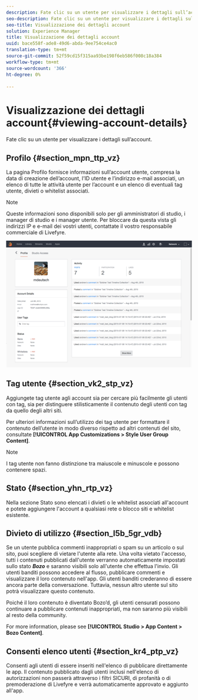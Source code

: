 ```yaml
---
description: Fate clic su un utente per visualizzare i dettagli sull’account.
seo-description: Fate clic su un utente per visualizzare i dettagli sull’account.
seo-title: Visualizzazione dei dettagli account
solution: Experience Manager
title: Visualizzazione dei dettagli account
uuid: bace558f-ade8-49d6-abda-9ee754ce4ac0
translation-type: tm+mt
source-git-commit: 52f59cd15f315aa93be198f6eb586f008c18a384
workflow-type: tm+mt
source-wordcount: '366'
ht-degree: 0%

---
```



# Visualizzazione dei dettagli account{#viewing-account-details}

Fate clic su un utente per visualizzare i dettagli sull’account.

## Profilo {#section_mpn_ttp_vz}

La pagina Profilo fornisce informazioni sull’account utente, compresa la data di creazione dell’account, l’ID utente e l’indirizzo e-mail associati, un elenco di tutte le attività utente per l’account e un elenco di eventuali tag utente, divieti o whitelist associati.

>[!NOTE]
>
>Queste informazioni sono disponibili solo per gli amministratori di studio, i manager di studio e i manager utente. Per bloccare da questa vista gli indirizzi IP e e-mail dei vostri utenti, contattate il vostro responsabile commerciale di Livefyre.

![](assets/UsersProfile-1024x699.png)

## Tag utente {#section_vk2_stp_vz}

Aggiungete tag utente agli account sia per cercare più facilmente gli utenti con tag, sia per distinguere stilisticamente il contenuto degli utenti con tag da quello degli altri siti.

Per ulteriori informazioni sull’utilizzo dei tag utente per formattare il contenuto dell’utente in modo diverso rispetto ad altri contenuti del sito, consultate **[!UICONTROL App Customizations > Style User Group Content]**.

>[!NOTE]
>
>I tag utente non fanno distinzione tra maiuscole e minuscole e possono contenere spazi.

## Stato {#section_yhn_rtp_vz}

Nella sezione Stato sono elencati i divieti o le whitelist associati all&#39;account e potete aggiungere l&#39;account a qualsiasi rete o blocco siti e whitelist esistente.

## Divieto di utilizzo {#section_l5b_5gr_vdb}

Se un utente pubblica commenti inappropriati o spam su un articolo o sul sito, puoi scegliere di vietare l&#39;utente alla rete. Una volta vietato l&#39;accesso, tutti i contenuti pubblicati dall&#39;utente verranno automaticamente impostati sullo stato ***Bozo*** e saranno visibili solo all&#39;utente che effettua l&#39;invio. Gli utenti banditi possono accedere al flusso, pubblicare commenti e visualizzare il loro contenuto nell&#39;app. Gli utenti banditi crederanno di essere ancora parte della conversazione. Tuttavia, nessun altro utente sul sito potrà visualizzare questo contenuto.

Poiché il loro contenuto è diventato Bozo’d, gli utenti censurati possono continuare a pubblicare contenuti inappropriati, ma non saranno più visibili al resto della community.

For more information, please see **[!UICONTROL Studio > App Content > Bozo Content]**.

## Consenti elenco utenti {#section_kr4_ptp_vz}

Consenti agli utenti di essere inseriti nell&#39;elenco di pubblicare direttamente le app. Il contenuto pubblicato dagli utenti inclusi nell&#39;elenco di autorizzazioni non passerà attraverso i filtri SICURI, di profanità o di premoderazione di Livefyre e verrà automaticamente approvato e aggiunto all&#39;app.
